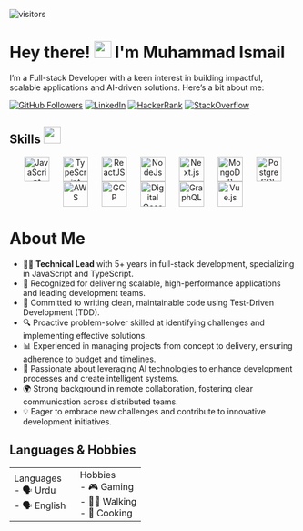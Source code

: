 ![visitors](https://komarev.com/ghpvc/?username=ismi29ch)

# Hey there! <img src="https://raw.githubusercontent.com/MartinHeinz/MartinHeinz/master/wave.gif" width="30px"> I'm **Muhammad Ismail**

I’m a Full-stack Developer with a keen interest in building impactful, scalable applications and AI-driven solutions. Here’s a bit about me:

[![GitHub Followers](https://img.shields.io/github/followers/ismi29ch?label=Follow&logo=github&style=for-the-badge)](https://github.com/ismi29ch)
[![LinkedIn](https://img.shields.io/twitter/url?color=blue&label=LinkedIn&logo=linkedin&style=for-the-badge&url=https%3A%2F%2Fwww.linkedin.com%2Fin%2Fmrismich%2F)](https://www.linkedin.com/in/mrismich/)
[![HackerRank](https://img.shields.io/twitter/url?label=HackerRank&logo=Hackerrank&style=for-the-badge&url=https%3A%2F%2Fwww.hackerrank.com%2Fmrismich)](https://www.hackerrank.com/mrismich)
[![StackOverflow](https://img.shields.io/twitter/url?color=blue&label=StackOverflow&logo=stackoverflow&style=for-the-badge&url=https%3A%2F%2Fstackoverflow.com%2Fusers%2F7717403%2Fismail-ch%3Ftab%3Dprofile)](https://stackoverflow.com/users/7717403/ismail-ch?tab=profile)


## Skills <img src="https://media2.giphy.com/media/QssGEmpkyEOhBCb7e1/giphy.gif?cid=ecf05e47a0n3gi1bfqntqmob8g9aid1oyj2wr3ds3mg700bl&rid=giphy.gif" width="30px">

<p align="center">
  <img width="44px" align="center" src="https://cdn.jsdelivr.net/gh/devicons/devicon/icons/javascript/javascript-original.svg" title="JavaScript" style="margin: 0 10px;">
  <img width="44px" align="center" src="https://cdn.jsdelivr.net/gh/devicons/devicon/icons/typescript/typescript-original.svg" title="TypeScript" style="margin: 0 10px;">
  <img width="44px" align="center" src="https://cdn.jsdelivr.net/gh/devicons/devicon/icons/react/react-original.svg" title="ReactJS" style="margin: 0 10px;">
  <img width="44px" align="center" src="https://cdn.jsdelivr.net/gh/devicons/devicon/icons/nodejs/nodejs-original.svg" title="NodeJs" style="margin: 0 10px;">
  <img width="44px" align="center" src="https://cdn.jsdelivr.net/gh/devicons/devicon/icons/nextjs/nextjs-original.svg" title="Next.js" style="margin: 0 10px;">
  <img width="44px" align="center" src="https://cdn.jsdelivr.net/gh/devicons/devicon/icons/mongodb/mongodb-original.svg" title="MongoDB" style="margin: 0 10px;">
  <img width="44px" align="center" src="https://cdn.jsdelivr.net/gh/devicons/devicon/icons/postgresql/postgresql-original.svg" title="PostgreSQL" style="margin: 0 10px;">
    <img width="44px" align="center" src="https://raw.githubusercontent.com/rahulbanerjee26/githubAboutMeGenerator/main/icons/aws.svg" title="AWS"  style="margin: 0 10px;">
  <img width="44px" align="center" src="https://cdn.jsdelivr.net/gh/devicons/devicon/icons/googlecloud/googlecloud-original.svg" title="GCP" style="margin: 0 10px;">
  <img width="44px" align="center" src="https://cdn.jsdelivr.net/gh/devicons/devicon/icons/digitalocean/digitalocean-original.svg" title="Digital Ocean" style="margin: 0 10px;">
  <img width="44px" align="center" src="https://cdn.jsdelivr.net/gh/devicons/devicon/icons/graphql/graphql-plain.svg" title="GraphQL" style="margin: 0 10px;">
  <img width="44px" align="center" src="https://cdn.jsdelivr.net/gh/devicons/devicon/icons/vuejs/vuejs-original.svg" title="Vue.js" style="margin: 0 10px;">
</p>

</p>

# About Me

- 👨‍💻 **Technical Lead** with 5+ years in full-stack development, specializing in JavaScript and TypeScript.  
- 🚀 Recognized for delivering scalable, high-performance applications and leading development teams.  
- 🧹 Committed to writing clean, maintainable code using Test-Driven Development (TDD).  
- 🔍 Proactive problem-solver skilled at identifying challenges and implementing effective solutions.  
- 📊 Experienced in managing projects from concept to delivery, ensuring adherence to budget and timelines.  
- 🤖 Passionate about leveraging AI technologies to enhance development processes and create intelligent systems.  
- 🌍 Strong background in remote collaboration, fostering clear communication across distributed teams.  
- 💡 Eager to embrace new challenges and contribute to innovative development initiatives.  

## Languages & Hobbies

<table>
  <tr>
    <td style="width: 50%;">
      Languages<br>
      - 🗣️ Urdu<br>
      - 🗣️ English
    </td>
    <td style="width: 50%;">
      Hobbies<br>
      - 🎮 Gaming<br>
      - 🚶‍♂️ Walking<br>
      - 🍳 Cooking
    </td>
  </tr>
</table>

